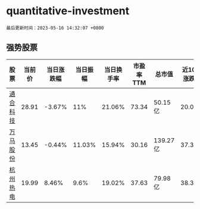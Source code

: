 # quantitative-investment

`最后更新时间：2023-05-16 14:32:07 +0800`

## 强势股票

|股票|当前价|当日涨跌幅|当日振幅|当日换手率|市盈率TTM|总市值|近10日涨跌幅|
|----|----|----|----|----|----|----|----|
|[通合科技](https://xueqiu.com/S/SZ300491)|28.91|-3.67%|11%|21.06%|73.34|50.15亿|20.06%|
|[万马股份](https://xueqiu.com/S/SZ002276)|13.45|-0.44%|11.03%|15.94%|30.16|139.27亿|37.39%|
|[杭州热电](https://xueqiu.com/S/SH605011)|19.99|8.46%|9.6%|19.02%|37.63|79.98亿|38.34%|
